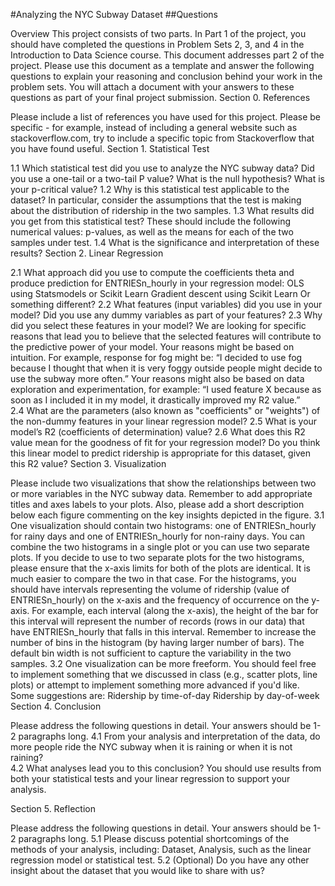 #Analyzing the NYC Subway Dataset
##Questions

Overview
This project consists of two parts. In Part 1 of the project, you should have completed the questions in Problem Sets 2, 3, and 4 in the Introduction to Data Science course.
This document addresses part 2 of the project. Please use this document as a template and answer the following questions to explain your reasoning and conclusion behind your work in the problem sets. You will attach a document with your answers to these questions as part of your final project submission.
Section 0. References

Please include a list of references you have used for this project. Please be specific - for example, instead of including a general website such as stackoverflow.com, try to include a specific topic from Stackoverflow that you have found useful.
Section 1. Statistical Test

1.1 Which statistical test did you use to analyze the NYC subway data? Did you use a one-tail or a two-tail P value? What is the null hypothesis? What is your p-critical value?
1.2 Why is this statistical test applicable to the dataset? In particular, consider the assumptions that the test is making about the distribution of ridership in the two samples.
1.3 What results did you get from this statistical test? These should include the following numerical values: p-values, as well as the means for each of the two samples under test.
1.4 What is the significance and interpretation of these results?
Section 2. Linear Regression

2.1 What approach did you use to compute the coefficients theta and produce prediction for ENTRIESn_hourly in your regression model:
OLS using Statsmodels or Scikit Learn
Gradient descent using Scikit Learn
Or something different?
2.2 What features (input variables) did you use in your model? Did you use any dummy variables as part of your features?
2.3 Why did you select these features in your model? We are looking for specific reasons that lead you to believe that
the selected features will contribute to the predictive power of your model.
Your reasons might be based on intuition. For example, response for fog might be: “I decided to use fog because I thought that when it is very foggy outside people might decide to use the subway more often.”
Your reasons might also be based on data exploration and experimentation, for example: “I used feature X because as soon as I included it in my model, it drastically improved my R2 value.”  
2.4 What are the parameters (also known as "coefficients" or "weights") of the non-dummy features in your linear regression model?
2.5 What is your model’s R2 (coefficients of determination) value?
2.6 What does this R2 value mean for the goodness of fit for your regression model? Do you think this linear model to predict ridership is appropriate for this dataset, given this R2  value?
Section 3. Visualization

Please include two visualizations that show the relationships between two or more variables in the NYC subway data.
Remember to add appropriate titles and axes labels to your plots. Also, please add a short description below each figure commenting on the key insights depicted in the figure.
3.1 One visualization should contain two histograms: one of  ENTRIESn_hourly for rainy days and one of ENTRIESn_hourly for non-rainy days.
You can combine the two histograms in a single plot or you can use two separate plots.
If you decide to use to two separate plots for the two histograms, please ensure that the x-axis limits for both of the plots are identical. It is much easier to compare the two in that case.
For the histograms, you should have intervals representing the volume of ridership (value of ENTRIESn_hourly) on the x-axis and the frequency of occurrence on the y-axis. For example, each interval (along the x-axis), the height of the bar for this interval will represent the number of records (rows in our data) that have ENTRIESn_hourly that falls in this interval.
Remember to increase the number of bins in the histogram (by having larger number of bars). The default bin width is not sufficient to capture the variability in the two samples.
3.2 One visualization can be more freeform. You should feel free to implement something that we discussed in class (e.g., scatter plots, line plots) or attempt to implement something more advanced if you'd like. Some suggestions are:
Ridership by time-of-day
Ridership by day-of-week
Section 4. Conclusion

Please address the following questions in detail. Your answers should be 1-2 paragraphs long.
4.1 From your analysis and interpretation of the data, do more people ride
the NYC subway when it is raining or when it is not raining?  
4.2 What analyses lead you to this conclusion? You should use results from both your statistical
tests and your linear regression to support your analysis.

Section 5. Reflection

Please address the following questions in detail. Your answers should be 1-2 paragraphs long.
5.1 Please discuss potential shortcomings of the methods of your analysis, including:
Dataset,
Analysis, such as the linear regression model or statistical test.
5.2 (Optional) Do you have any other insight about the dataset that you would like to share with us?
